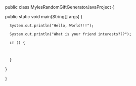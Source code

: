 public class MylesRandomGiftGeneratorJavaProject {
   
   public static void main(String[] args) {
      
      System.out.println("Hello, World!!!");
      
      System.out.println("What is your friend interests???");
      
      if () {
      
      
      
      }
      
   }
   
}
